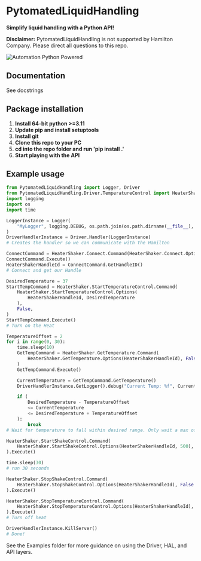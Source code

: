 # PytomatedLiquidHandling
**Simplify liquid handling with a Python API!**

**Disclaimer:** PytomatedLiquidHandling is not supported by Hamilton Company. Please direct all questions to this repo.

![Automation Python Powered](https://user-images.githubusercontent.com/85904380/227666692-56c97b56-ec2a-4d2a-9bb7-99341dad405e.png)

## Documentation

See docstrings

## Package installation

1. **Install 64-bit python >=3.11**
2. **Update pip and install setuptools**
3. **Install git**
4. **Clone this repo to your PC**
5. **cd into the repo folder and run 'pip install .'**
6. **Start playing with the API**

## Example usage
```python
from PytomatedLiquidHandling import Logger, Driver
from PytomatedLiquidHandling.Driver.TemperatureControl import HeaterShaker
import logging
import os
import time

LoggerInstance = Logger(
    "MyLogger", logging.DEBUG, os.path.join(os.path.dirname(__file__), "Logging")
)
DriverHandlerInstance = Driver.Handler(LoggerInstance)
# Creates the handler so we can communicate with the Hamilton

ConnectCommand = HeaterShaker.Connect.Command(HeaterShaker.Connect.Options(1), False)
ConnectCommand.Execute()
HeaterShakerHandleId = ConnectCommand.GetHandleID()
# Connect and get our Handle

DesiredTemperature = 37
StartTempCommand = HeaterShaker.StartTemperatureControl.Command(
    HeaterShaker.StartTemperatureControl.Options(
        HeaterShakerHandleId, DesiredTemperature
    ),
    False,
)
StartTempCommand.Execute()
# Turn on the Heat

TemperatureOffset = 2
for i in range(0, 30):
    time.sleep(10)
    GetTempCommand = HeaterShaker.GetTemperature.Command(
        HeaterShaker.GetTemperature.Options(HeaterShakerHandleId), False
    )
    GetTempCommand.Execute()

    CurrentTemperature = GetTempCommand.GetTemperature()
    DriverHandlerInstance.GetLogger().debug("Current Temp: %f", CurrentTemperature)

    if (
        DesiredTemperature - TemperatureOffset
        <= CurrentTemperature
        <= DesiredTemperature + TemperatureOffset
    ):
        break
# Wait for temperature to fall within desired range. Only wait a max of 5 minutes

HeaterShaker.StartShakeControl.Command(
    HeaterShaker.StartShakeControl.Options(HeaterShakerHandleId, 500), True
).Execute()

time.sleep(30)
# run 30 seconds

HeaterShaker.StopShakeControl.Command(
    HeaterShaker.StopShakeControl.Options(HeaterShakerHandleId), False
).Execute()

HeaterShaker.StopTemperatureControl.Command(
    HeaterShaker.StopTemperatureControl.Options(HeaterShakerHandleId), False
).Execute()
# Turn off heat

DriverHandlerInstance.KillServer()
# Done!
```

See the Examples folder for more guidance on using the Driver, HAL, and API layers.
